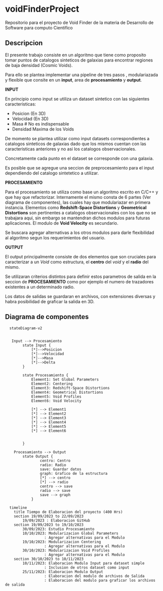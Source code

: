# voidFinderProject
Repositorio para el proyecto de Void Finder de la materia de Desarrollo de Software para computo Cientifico

## Descripcion
El presente trabajo consiste en un algoritmo que tiene como proposito tomar puntos de catalogos sinteticos de galaxias para encontrar regiones de baja densidad (Cosmic Voids).

Para ello se plantea implementar una pipeline de tres pasos , modulariazada y flexible que consite en un **input**, area de **procesamiento** y **output**.

**INPUT**


En principio como input se utiliza un dataset sintetico con las siguientes caracteristicas:

- Posicion (En 3D)
- Velocidad (En 3D)
- Masa # No es indispensable
- Densidad Maxima de los Voids

De momento se plantea utilizar como input datasets correspondientes a catalogos sinteticos de galaxias dado que los mismos cuentan con las caracteristicas anteriores y no asi los catalogos observacionales. 

Concretamente cada punto en el dataset se corresponde con una galaxia.

Es posible que se agregue una seccion de preprocesamiento para el input dependiendo del catalogo sintetetico a utilizar.

**PROCESAMIENTO**

Para el procesamiento se utiliza como base un algoritmo escrito en C/C++ y que hay que refactorizar. Internamente el mismo consta de 6 partes (Ver diagrama de componentes), las cuales hay que modulariazar en primera instancia. Elementos como **Redshift-Space Distortions** y **Geometrical Distortions** son pertinentes a catalogos observacionales con los que no se trabajara aqui, sin embargo se mantendran dichos modulos para futuras aplicaciones. El modulo de **Void Velocity** es secundario.

Se buscara agregar alternativas a los otros modulos para darle flexibilidad al algoritmo segun los requerimientos del usuario.

**OUTPUT**

El output principalmente consiste de dos elementos que son cruciales para caracterizar a un *Void* como estructura, el **centro** del *void* y el **radio** del mismo.

Se utilizaran criterios distintos para definir estos parametros de salida en la seccion de **PROCESAMIENTO** como por ejemplo el numero de trazadores existentes a un determinado radio.

Los datos de salidas se guardaran en archivos, con extensiones diversas y habra posibilidad de graficar la salida en 3D.


## Diagrama de componentes


```mermaid
  stateDiagram-v2
    

   Input --> Procesamiento
        state Input {
            [*]-->Posicion
            [*]-->Velocidad
            [*]-->Masa
            [*]-->Delta 
        }

        state Procesamiento {
            Element1: Set Global Parameters
            Element2: Centering
            Element3: Redshift-Space Distortions
            Element4: Geometrical Distortions
            Element5: Void Profiles
            Element6: Void Velocity
            
            [*] --> Element1
            [*] --> Element2
            [*] --> Element3
            [*] --> Element4
            [*] --> Element5
            [*] --> Element6

            
        }
    
    Procesamiento --> Output
        state Output {
                centro: Centro
                radio: Radio
                save: Guardar datos
                graph: Grafico de la estructura
                [*] --> centro
                [*] --> radio
                centro --> save
                radio --> save
                save --> graph
            }
```

```mermaid
  timeline
    title Tiempo de Elaboracion del proyecto (400 Hrs)
    section 19/09/2023 to 22/09/2023 
        19/09/2023 : Elaboracion GitHub
    section 19/09/2023 to 19/10/2023  
        30/09/2023: Estudio Procesamiento
        10/10/2023: Modularizacion Global Parameters 
                  : Agregar alternativas para el Modulo
        19/10/2023: Modularizacion Centering
                  : Agregar alternativas para el Modulo 
        30/10/2023: Modularizacion Void Profiles
                  : Agregar alternativas para el Modulo 
    section 30/10/2023 to 10/11/2023 
        10/11/2023: Elaboracion Modulo Input para dataset simple
                  : Inclusion de otros dataset como input
        25/11/2023: Elaboracion Modulo Output
                  : Elaboracion del modulo de archivos de Salida
                  : Elaboracion del modulo para graficar los archivos de salida
    
```
